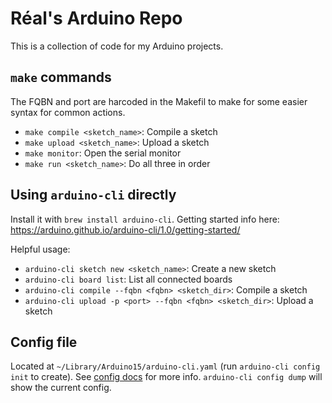 # Réal's Arduino Repo

This is a collection of code for my Arduino projects.

## `make` commands

The FQBN and port are harcoded in the Makefil to make for some easier syntax for common actions.

- `make compile <sketch_name>`: Compile a sketch
- `make upload <sketch_name>`: Upload a sketch
- `make monitor`: Open the serial monitor
- `make run <sketch_name>`: Do all three in order

## Using `arduino-cli` directly

Install it with `brew install arduino-cli`. Getting started info here: https://arduino.github.io/arduino-cli/1.0/getting-started/

Helpful usage:

- `arduino-cli sketch new <sketch_name>`: Create a new sketch
- `arduino-cli board list`: List all connected boards
- `arduino-cli compile --fqbn <fqbn> <sketch_dir>`: Compile a sketch
- `arduino-cli upload -p <port> --fqbn <fqbn> <sketch_dir>`: Upload a sketch

## Config file

Located at `~/Library/Arduino15/arduino-cli.yaml` (run `arduino-cli config init` to create). See [config docs](https://arduino.github.io/arduino-cli/1.0/configuration/) for more info. `arduino-cli config dump` will show the current config.
